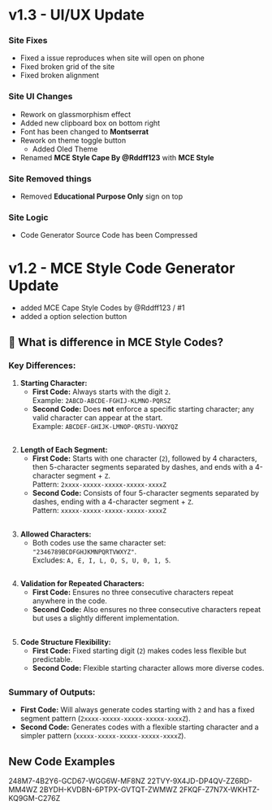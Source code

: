 # v1.3 - UI/UX Update
### Site Fixes
- Fixed a issue reproduces when site will open on phone
- Fixed broken grid of the site
- Fixed broken alignment

### Site UI Changes
- Rework on glassmorphism effect
- Added new clipboard box on bottom right
- Font has been changed to **Montserrat**
- Rework on theme toggle button
  - Added Oled Theme 
- Renamed **MCE Style Cape By @Rddff123** with **MCE Style**


### Site Removed things
- Removed **Educational Purpose Only** sign on top

### Site Logic
- Code Generator Source Code has been Compressed

# v1.2 - MCE Style Code Generator Update
- added MCE Cape Style Codes by @Rddff123 / #1
- added a option selection button

## 🤔 What is difference in MCE Style Codes?

### **Key Differences:**

1. **Starting Character:**
   - **First Code:** Always starts with the digit `2`.  
     Example: `2ABCD-ABCDE-FGHIJ-KLMNO-PQRSZ`
   - **Second Code:** Does **not** enforce a specific starting character; any valid character can appear at the start.  
     Example: `ABCDEF-GHIJK-LMNOP-QRSTU-VWXYQZ`

##

2. **Length of Each Segment:**
   - **First Code:** Starts with one character (`2`), followed by 4 characters, then 5-character segments separated by dashes, and ends with a 4-character segment + `Z`.  
     Pattern: `2xxxx-xxxxx-xxxxx-xxxxx-xxxxZ`
   - **Second Code:** Consists of four 5-character segments separated by dashes, ending with a 4-character segment + `Z`.  
     Pattern: `xxxxx-xxxxx-xxxxx-xxxxx-xxxxZ`

##

3. **Allowed Characters:**
   - Both codes use the same character set: `"2346789BCDFGHJKMNPQRTVWXYZ"`.  
     Excludes: `A, E, I, L, O, S, U, 0, 1, 5`.

##

4. **Validation for Repeated Characters:**
   - **First Code:** Ensures no three consecutive characters repeat anywhere in the code.  
   - **Second Code:** Also ensures no three consecutive characters repeat but uses a slightly different implementation.

##

5. **Code Structure Flexibility:**
   - **First Code:** Fixed starting digit (`2`) makes codes less flexible but predictable.  
   - **Second Code:** Flexible starting character allows more diverse codes.

##

### **Summary of Outputs:**

- **First Code:** Will always generate codes starting with `2` and has a fixed segment pattern (`2xxxx-xxxxx-xxxxx-xxxxx-xxxxZ`).  
- **Second Code:** Generates codes with a flexible starting character and a simpler pattern (`xxxxx-xxxxx-xxxxx-xxxxx-xxxxZ`).




## New Code Examples 

248M7-4B2Y6-GCD67-WGG6W-MF8NZ
22TVY-9X4JD-DP4QV-ZZ6RD-MM4WZ
2BYDH-KVDBN-6PTPX-GVTQT-ZWMWZ
2FKQF-Z7N7X-WKHTZ-KQ9GM-C276Z
